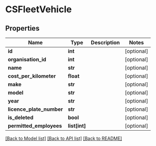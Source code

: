 # CSFleetVehicle

## Properties
Name | Type | Description | Notes
------------ | ------------- | ------------- | -------------
**id** | **int** |  | [optional] 
**organisation_id** | **int** |  | [optional] 
**name** | **str** |  | [optional] 
**cost_per_kilometer** | **float** |  | [optional] 
**make** | **str** |  | [optional] 
**model** | **str** |  | [optional] 
**year** | **str** |  | [optional] 
**licence_plate_number** | **str** |  | [optional] 
**is_deleted** | **bool** |  | [optional] 
**permitted_employees** | **list[int]** |  | [optional] 

[[Back to Model list]](../README.md#documentation-for-models) [[Back to API list]](../README.md#documentation-for-api-endpoints) [[Back to README]](../README.md)


